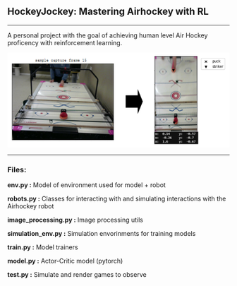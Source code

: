 ## HockeyJockey: Mastering Airhockey with RL
***********

A personal project with the goal of achieving human level Air Hockey proficency with reinforcement learning.

![perspective transform](.images/sample_perspective_transform.PNG)

********
### Files:

**env.py :** Model of environment used for model + robot

**robots.py :** Classes for interacting with and simulating interactions with the Airhockey robot

**image_processing.py :** Image processing utils

**simulation_env.py :** Simulation envorinments for training models

**train.py :** Model trainers

**model.py :** Actor-Critic model (pytorch)

**test.py :** Simulate and render games to observe
